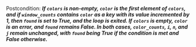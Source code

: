 Postcondition: ***If `colors` is non-empty, `color` is the first element of `colors`, and if `window_counts` contains `color` as a key with its value incremented by 1, then `found` is set to True, and the loop is exited. If `colors` is empty, `color` is an error, and `found` remains False. In both cases, `color_counts`, `i`, `n`, and `j` remain unchanged, with `found` being True if the condition is met and False otherwise.***